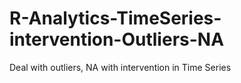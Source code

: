 # R-Analytics-TimeSeries-intervention-Outliers-NA
 Deal with outliers, NA with intervention in Time Series
